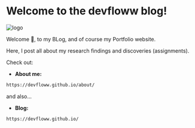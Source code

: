 # Welcome to the devfloww blog!

![logo](https://avatars.githubusercontent.com/u/108332631?v=4)

Welcome 👋, to my BLog, and of course my Portfolio website.

Here, I post all about my research findings and discoveries (assignments).

Check out:
- __About me:__
```sh
https://devfloww.github.io/about/
```
and also...
- __Blog:__
```sh
https://devfloww.github.io/
```
